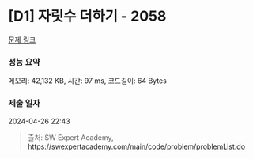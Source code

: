 # [D1] 자릿수 더하기 - 2058 

[문제 링크](https://swexpertacademy.com/main/code/problem/problemDetail.do?contestProbId=AV5QPRjqA10DFAUq) 

### 성능 요약

메모리: 42,132 KB, 시간: 97 ms, 코드길이: 64 Bytes

### 제출 일자

2024-04-26 22:43



> 출처: SW Expert Academy, https://swexpertacademy.com/main/code/problem/problemList.do